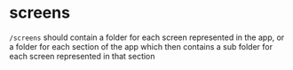# screens

`/screens` should contain a folder for each screen represented in the app, or a folder for each section of the app which then contains a sub folder for each screen represented in that section
